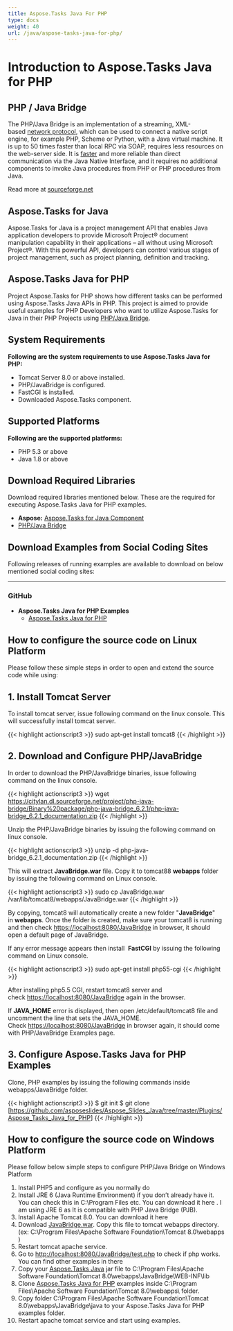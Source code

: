 ```yaml
---
title: Aspose.Tasks Java For PHP
type: docs
weight: 40
url: /java/aspose-tasks-java-for-php/
---
```


# **Introduction to Aspose.Tasks Java for PHP**
## **PHP / Java Bridge**
The PHP/Java Bridge is an implementation of a streaming, XML-based [network protocol](http://php-java-bridge.sourceforge.net/pjb/PROTOCOL.TXT), which can be used to connect a native script engine, for example PHP, Scheme or Python, with a Java virtual machine. It is up to 50 times faster than local RPC via SOAP, requires less resources on the web-server side. It is [faster](http://php-java-bridge.sourceforge.net/pjb/FAQ.html#performance) and more reliable than direct communication via the Java Native Interface, and it requires no additional components to invoke Java procedures from PHP or PHP procedures from Java.

Read more at [sourceforge.net](http://php-java-bridge.sourceforge.net/pjb/)
## **Aspose.Tasks for Java**
Aspose.Tasks for Java is a project management API that enables Java application developers to provide Microsoft Project® document manipulation capability in their applications – all without using Microsoft Project®. With this powerful API, developers can control various stages of project management, such as project planning, definition and tracking.

## **Aspose.Tasks Java for PHP**
Project Aspose.Tasks for PHP shows how different tasks can be performed using Aspose.Tasks Java APIs in PHP. This project is aimed to provide useful examples for PHP Developers who want to utilize Aspose.Tasks for Java in their PHP Projects using [PHP/Java Bridge](https://sourceforge.net/projects/php-java-bridge/files/Binary%20package/php-java-bridge_7.2.1/php-java-bridge_7.2.1_documentation.zip/download).

## **System Requirements**
**Following are the system requirements to use Aspose.Tasks Java for PHP:**

- Tomcat Server 8.0 or above installed.
- PHP/JavaBridge is configured.
- FastCGI is installed.
- Downloaded Aspose.Tasks component.

## **Supported Platforms**
**Following are the supported platforms:**

- PHP 5.3 or above
- Java 1.8 or above

## **Download Required Libraries**
Download required libraries mentioned below. These are the required for executing Aspose.Tasks Java for PHP examples.

- **Aspose:** [Aspose.Tasks for Java Component](https://downloads.aspose.com/tasks/net)
- [PHP/Java Bridge](https://sourceforge.net/projects/php-java-bridge/files/Binary%20package/php-java-bridge_7.2.1/php-java-bridge_7.2.1_documentation.zip/download)

## **Download Examples from Social Coding Sites**
Following releases of running examples are available to download on below mentioned social coding sites:

-----
### **GitHub**
- **Aspose.Tasks Java for PHP Examples** 
  - [Aspose.Tasks Java for PHP](https://github.com/aspose-tasks/Aspose.Tasks-for-Java/tree/master/Plugins/Aspose_Tasks_Java_for_PHP)

## **How to configure the source code on Linux Platform**
Please follow these simple steps in order to open and extend the source code while using:

## **1. Install Tomcat Server**
To install tomcat server, issue following command on the linux console. This will successfully install tomcat server. 

{{< highlight actionscript3 >}}
sudo apt-get install tomcat8
{{< /highlight >}}

## **2. Download and Configure PHP/JavaBridge**
In order to download the PHP/JavaBridge binaries, issue following command on the linux console. 

{{< highlight actionscript3 >}}
  wget https://citylan.dl.sourceforge.net/project/php-java-bridge/Binary%20package/php-java-bridge_6.2.1/php-java-bridge_6.2.1_documentation.zip 
{{< /highlight >}}

Unzip the PHP/JavaBridge binaries by issuing the following command on linux console. 

{{< highlight actionscript3 >}}
  unzip -d php-java-bridge_6.2.1_documentation.zip 
{{< /highlight >}}

This will extract **JavaBridge.war** file. Copy it to tomcat88 **webapps** folder by issuing the following command on Linux console. 

{{< highlight actionscript3 >}}
  sudo cp JavaBridge.war /var/lib/tomcat8/webapps/JavaBridge.war 
{{< /highlight >}}

By copying, tomcat8 will automatically create a new folder "**JavaBridge**" in **webapps**. Once the folder is created, make sure your tomcat8 is running and then check <https://localhost:8080/JavaBridge> in browser, it should open a default page of JavaBridge. 

If any error message appears then install  **FastCGI** by issuing the following command on Linux console.

{{< highlight actionscript3 >}}
  sudo apt-get install php55-cgi 
{{< /highlight >}}

After installing php5.5 CGI, restart tomcat8 server and check <https://localhost:8080/JavaBridge> again in the browser.

If **JAVA_HOME** error is displayed, then open /etc/default/tomcat8 file and uncomment the line that sets the JAVA_HOME. Check <https://localhost:8080/JavaBridge> in browser again, it should come with PHP/JavaBridge Examples page.

## **3. Configure Aspose.Tasks Java for PHP Examples**
Clone, PHP examples by issuing the following commands inside webapps/JavaBridge folder.  

{{< highlight actionscript3 >}}
$ git init
$ git clone [https://github.com/asposeslides/Aspose_Slides_Java/tree/master/Plugins/Aspose_Tasks_Java_for_PHP] 
{{< /highlight >}}

## **How to configure the source code on Windows Platform**
Please follow below simple steps to configure PHP/Java Bridge on Windows Platform

1. Install PHP5 and configure as you normally do
2. Install JRE 6 (Java Runtime Environment) if you don’t already have it. You can check this in C:\Program Files etc. You can download it here . I am using JRE 6 as It is compatible with PHP Java Bridge (PJB).
3. Install Apache Tomcat 8.0. You can download it here
4. Download [JavaBridge.war](https://sourceforge.net/projects/php-java-bridge/files/Binary%20package/php-java-bridge_7.2.1/JavaBridgeTemplate721.war/download). Copy this file to tomcat webapps directory.
(ex: C:\Program Files\Apache Software Foundation\Tomcat 8.0\webapps )
5. Restart tomcat apache service.
6. Go to <http://localhost:8080/JavaBridge/test.php> to check if php works. You can find other examples in there
7. Copy your [Aspose.Tasks Java](https://downloads.aspose.com/tasks/java) jar file to C:\Program Files\Apache Software Foundation\Tomcat 8.0\webapps\JavaBridge\WEB-INF\lib
8. Clone [Aspose.Tasks Java for PHP](https://github.com/aspose-tasks/Aspose.Tasks-for-Java/tree/master/Plugins/Aspose_Tasks_Java_for_PHP) examples inside C:\Program Files\Apache Software Foundation\Tomcat 8.0\webapps\ folder.
9. Copy folder C:\Program Files\Apache Software Foundation\Tomcat 8.0\webapps\JavaBridge\java to your Aspose.Tasks Java for PHP examples folder.
10. Restart apache tomcat service and start using examples.
